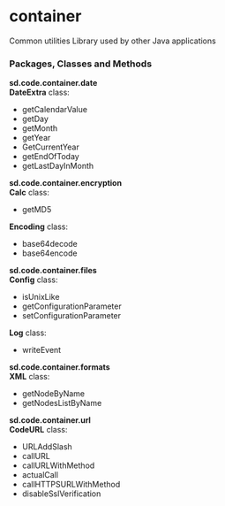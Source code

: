 # container
Common utilities Library used by other Java applications

<h3> Packages, Classes and Methods</h3>

<b>sd.code.container.<b>date</b></b><br/>
<b>DateExtra</b> class:
  - getCalendarValue
  - getDay
  - getMonth
  - getYear
  - GetCurrentYear
  - getEndOfToday
  - getLastDayInMonth
  
<b>sd.code.container.<b>encryption</b></b><br/>
  <b>Calc</b> class:
  - getMD5
  
  <b>Encoding</b> class:
  - base64decode
  - base64encode
  
<b>sd.code.container.<b>files</b></b><br/>
  <b>Config</b> class:
  - isUnixLike
  - getConfigurationParameter
  - setConfigurationParameter

  <b>Log</b> class:
  - writeEvent
  
<b>sd.code.container.<b>formats</b></b><br/>
  <b>XML</b> class:
  - getNodeByName
  - getNodesListByName
  
<b>sd.code.container.<b>url</b></b><br/>
  <b>CodeURL</b> class:
  - URLAddSlash
  - callURL
  - callURLWithMethod
  - actualCall
  - callHTTPSURLWithMethod
  - disableSslVerification
  
  
